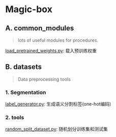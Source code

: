 # Magic-box

## A. common_modules
> lots of useful modules for procedures.

[load_pretrained_weights.py](./common_modules/load_pretrained_weights.py): 载入预训练权重

## B. datasets
> Data preprocessing tools

### 1. Segmentation

[label_generator.py](./datasets/Segmentation/label_generator.py): 生成语义分割标签(one-hot编码)

### 2. tools

[random_split_dataset.py](./datasets/tools/random_split_dataset.py): 随机划分训练集和测试集